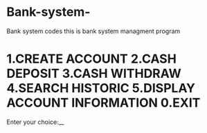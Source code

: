 # Bank-system-
Bank system codes
this is bank system managment program 

1.CREATE ACCOUNT
2.CASH DEPOSIT
3.CASH WITHDRAW
4.SEARCH HISTORIC
5.DISPLAY ACCOUNT INFORMATION
0.EXIT
==================
Enter your choice:__
